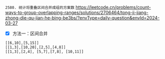 
`2580. 统计将重叠区间合并成组的方案数` https://leetcode.cn/problems/count-ways-to-group-overlapping-ranges/solutions/2706464/tong-ji-jiang-zhong-die-qu-jian-he-bing-be3bs/?envType=daily-question&envId=2024-03-27
- [x] 方法一：区间合并

```
[[6,10],[5,15]]
[[1,3],[10,20],[2,5],[4,8]]
[[1,3],[2,4], [5,7],[7,8], [10,11]]
```
